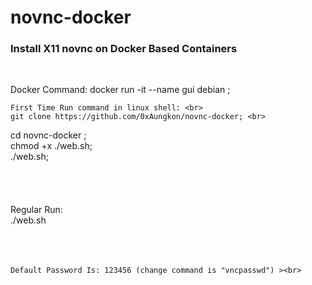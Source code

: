 # novnc-docker

<div>
  <h3>Install X11 novnc on Docker Based Containers</h3><br>
  <p>
    Docker Command:
      docker run -it --name gui debian ; 


    First Time Run command in linux shell: <br>
    git clone https://github.com/0xAungkon/novnc-docker; <br>
cd novnc-docker ; <br>
chmod +x ./web.sh;<br>
./web.sh;<br><br><br><br><br>
    Regular Run:<br> 
./web.sh<br>
    <br><br><br>

    Default Password Is: 123456 (change command is "vncpasswd") ><br>
    
  </p>
</div>

